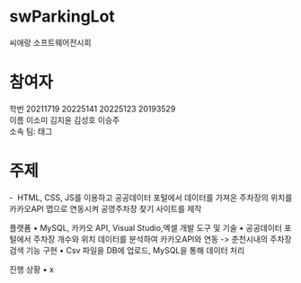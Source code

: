 # swParkingLot
씨애랑 소프트웨어전시회

<h1>참여자</h1>
<p>
학번 20211719 20225141 20225123 20193529
	<br>
이름 이소미 김지윤 김성호 이승주
	<br>
소속 팀: 태그
	<br>
<h1>주제</h1>
-  HTML, CSS, JS를 이용하고 공공데이터 포털에서 데이터를 가져온 주차장의 위치를 카카오API 맵으로 연동시켜 공영주차장 찾기 사이트를 제작  
</p>


플랫폼
	•	MySQL, 카카오 API, Visual Studio,엑셀 
개발 도구 및 기술 
	•	공공데이터 포털에서 주차장 개수와 위치 데이터를 분석하여 카카오API와 연동 -> 춘천시내의 주차장 검색 기능 구현
	•	Csv 파일을 DB에 업로드, MySQL을 통해 데이터 처리


진행 상황
	•	x

